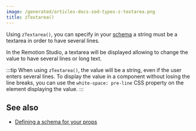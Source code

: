 ```yaml
---
image: /generated/articles-docs-zod-types-z-textarea.png
title: zTextarea()
---
```


Using `zTextarea()`, you can specify in your [schema](/docs/schemas) a string must be a textarea in order to have
several lines.

In the Remotion Studio, a textarea will be displayed allowing to change the value to have several lines or long text.

:::tip
When using `zTextarea()`, the value will be a string, even if the user enters several lines. To display the value in a
component without losing the line breaks, you can use the `white-space: pre-line` CSS property on the element
displaying the value.
:::

## See also

- [Defining a schema for your props](/docs/schemas)
